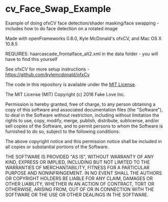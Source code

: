 cv_Face_Swap_Example
====================

Example of doing ofxCV face detection/shader masking/face swapping - includes how to do face detection on a rotated image

Made with openFrameworks 0.8.0, Kyle McDonald's ofxCV, and Mac OS X 10.8.5

REQUIRES: haarcascade_frontalface_alt2.xml in the data folder - you will have to find this yourself

See ofxCV for more setup instructions - https://github.com/kylemcdonald/ofxCv


The code in this repository is available under the [MIT License](https://secure.wikimedia.org/wikipedia/en/wiki/Mit_license).

The MIT License (MIT) Copyright (c) 2016 Fake Love Inc.

Permission is hereby granted, free of charge, to any person obtaining a copy of this software and associated documentation files (the "Software"), to deal in the Software without restriction, including without limitation the rights to use, copy, modify, merge, publish, distribute, sublicense, and/or sell copies of the Software, and to permit persons to whom the Software is furnished to do so, subject to the following conditions:

The above copyright notice and this permission notice shall be included in all copies or substantial portions of the Software.

THE SOFTWARE IS PROVIDED "AS IS", WITHOUT WARRANTY OF ANY KIND, EXPRESS OR IMPLIED, INCLUDING BUT NOT LIMITED TO THE WARRANTIES OF MERCHANTABILITY, FITNESS FOR A PARTICULAR PURPOSE AND NONINFRINGEMENT. IN NO EVENT SHALL THE AUTHORS OR COPYRIGHT HOLDERS BE LIABLE FOR ANY CLAIM, DAMAGES OR OTHER LIABILITY, WHETHER IN AN ACTION OF CONTRACT, TORT OR OTHERWISE, ARISING FROM, OUT OF OR IN CONNECTION WITH THE SOFTWARE OR THE USE OR OTHER DEALINGS IN THE SOFTWARE.
